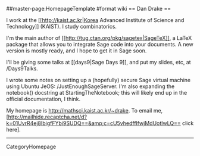##master-page:HomepageTemplate
#format wiki
== Dan Drake ==

I work at the [[http://kaist.ac.kr|Korea Advanced Institute of Science and Technology]] (KAIST). I study combinatorics.

I'm the main author of [[http://tug.ctan.org/pkg/sagetex|SageTeX]], a LaTeX package that allows you to integrate Sage code into your documents. A new version is mostly ready, and I hope to get it in Sage soon.

I'll be giving some talks at [[days9|Sage Days 9]], and put my slides, etc, at /Days9Talks.

I wrote some notes on setting up a (hopefully) secure Sage virtual machine using Ubuntu JeOS: /JustEnoughSageServer. I'm also expanding the notebook() docstring at StartingTheNotebook; this will likely end up in the official documentation, I think.

My homepage is http://mathsci.kaist.ac.kr/~drake. To email me, [http://mailhide.recaptcha.net/d?k=01UvrR4ej8IbigfFYbi9SUDQ==&amp;c=cU5vhedfflfwjMdUotIwLQ== click here].

----
CategoryHomepage
